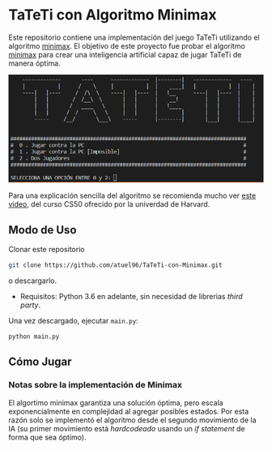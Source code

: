 # TaTeTi con Algoritmo Minimax

Este repositorio contiene una implementación del juego TaTeTi utilizando el algoritmo [minimax](https://es.wikipedia.org/wiki/Minimax). El objetivo de este proyecto fue probar el algoritmo [minimax](https://es.wikipedia.org/wiki/Minimax) para crear una inteligencia artificial capaz de jugar TaTeTi de manera óptima.


![Menu de Inicio](https://github.com/atuel96/TaTeTi-con-Minimax/blob/main/imagenes/inicio.png)

Para una explicación sencilla del algoritmo se recomienda mucho ver [este video](https://youtu.be/D5aJNFWsWew?t=4321), del curso CS50 ofrecido por la univerdad de Harvard.

## Modo de Uso

Clonar este repositorio

```bash
git clone https://github.com/atuel96/TaTeTi-con-Minimax.git
```
o descargarlo.

* Requisitos: Python 3.6 en adelante, sin necesidad de librerias _third party_.

Una vez descargado, ejecutar `main.py`:

```bash
python main.py
```

## Cómo Jugar

### Notas sobre la implementación de Minimax

El algortimo minimax garantiza una solución óptima, pero escala exponencialmente en complejidad al agregar posibles estados. Por esta razón solo se implementó el algoritmo desde el segundo movimiento de la IA (su primer movimiento está _hardcodeado_ usando un _if statement_ de forma que sea óptimo).